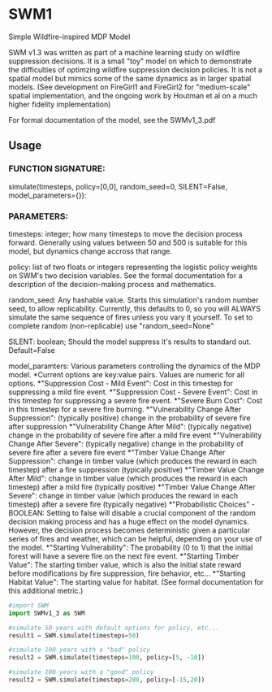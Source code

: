 # SWM1
Simple Wildfire-inspired MDP Model

SWM v1.3 was written as part of a machine learning study on wildfire suppression decisions. It is a small "toy" model on which to demonstrate the difficulties of optimzing wildfire suppression decision policies. It is not a spatial model but mimics some of the same dynamics as in larger spatial models. (See development on FireGirl1 and FireGirl2 for "medium-scale" spatial implementation, and the ongoing work by Houtman et al on a much higher fidelity implementation)

For formal documentation of the model, see the SWMv1_3.pdf

## Usage

### FUNCTION SIGNATURE:

simulate(timesteps, policy=[0,0], random_seed=0, SILENT=False, model_parameters={}):

### PARAMETERS:


timesteps: integer; how many timesteps to move the decision process forward.
     Generally using values between 50 and 500 is suitable for this model, but dynamics change
     accross that range.
     
     
policy: list of two floats or integers representing the logistic policy weights on SWM's two
     decision variables.  See the formal documentation for a description of the decision-making
     process and mathematics.
     
     
random_seed: Any hashable value.  Starts this simulation's random number seed, to allow replicability.
     Currently, this defaults to 0, so you will ALWAYS simulate the same sequence of fires unless you
     vary it yourself. To set to complete random (non-replicable) use "random_seed=None"
     
SILENT: boolean; Should the model suppress it's results to standard out. Default=False

model_paramters: Various parameters controlling the dynamics of the MDP model.
 *Current options are key:value pairs. Values are numeric for all options.
 *"Suppression Cost - Mild Event": Cost in this timestep for suppressing a mild fire event.
 *"Suppression Cost - Severe Event": Cost in this timestep for suppressing a severe fire event.
 *"Severe Burn Cost": Cost in this timestep for a severe fire burning.
 *"Vulnerability Change After Suppression": (typically positive) change in the probability of severe fire after suppression
 *"Vulnerability Change After Mild": (typically negative) change in the probability of severe fire after a mild fire event
 *"Vulnerability Change After Severe": (typically negative) change in the probability of severe fire after a severe fire event
 *"Timber Value Change After Suppression": change in timber value (which produces the reward in each timestep) after a fire suppression (typically positive)
 *"Timber Value Change After Mild": change in timber value (which produces the reward in each timestep) after a mild fire (typically positive)
 *"Timber Value Change After Severe": change in timber value (which produces the reward in each timestep) after a severe fire (typically negative)
 *"Probabilistic Choices" - BOOLEAN: Setting to false will disable a crucial component of the random decision making process and has a huge effect on the model dynamics. However, the decision process becomes deterministic given a particular series of fires and weather, which can be helpful, depending on your use of the model.
 *"Starting Vulnerability": The probability (0 to 1) that the initial forest will have a severe fire on the next fire event.
 *"Starting Timber Value": The starting timber value, which is also the initial state reward before modifications by fire suppression, fire behavior, etc...
 *"Starting Habitat Value": The starting value for habitat. (See formal documentation for this additional metric.)
     
    

```python
#import SWM
import SWMv1_3 as SWM

#simulate 50 years with default options for policy, etc...
result1 = SWM.simulate(timesteps=50)

#simulate 100 years with a "bad" policy
result2 = SWM.simulate(timesteps=100, policy=[5, -10])

#simulate 100 years with a "good" policy
result2 = SWM.simulate(timesteps=200, policy=[-15,20])

```
